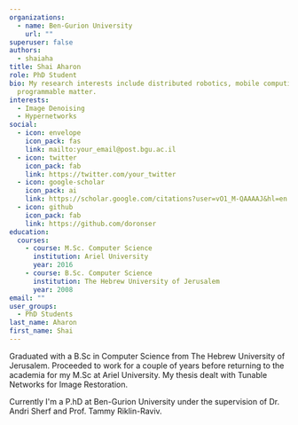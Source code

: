 ```yaml
---
organizations:
  - name: Ben-Gurion University
    url: ""
superuser: false
authors:
  - shaiaha
title: Shai Aharon
role: PhD Student
bio: My research interests include distributed robotics, mobile computing and
  programmable matter.
interests:
  - Image Denoising
  - Hypernetworks
social:
  - icon: envelope
    icon_pack: fas
    link: mailto:your_email@post.bgu.ac.il
  - icon: twitter
    icon_pack: fab
    link: https://twitter.com/your_twitter
  - icon: google-scholar
    icon_pack: ai
    link: https://scholar.google.com/citations?user=vO1_M-QAAAAJ&hl=en
  - icon: github
    icon_pack: fab
    link: https://github.com/doronser
education:
  courses:
    - course: M.Sc. Computer Science
      institution: Ariel University
      year: 2016
    - course: B.Sc. Computer Science
      institution: The Hebrew University of Jerusalem
      year: 2008
email: ""
user_groups:
  - PhD Students
last_name: Aharon
first_name: Shai
---
```


Graduated with a B.Sc in Computer Science from The Hebrew University of Jerusalem. Proceeded to work for a couple of years before returning to the academia for my M.Sc at Ariel University. My thesis dealt with Tunable Networks for Image Restoration.

Currently I'm a P.hD at Ben-Gurion University under the supervision of Dr. Andri Sherf and Prof. Tammy Riklin-Raviv.
